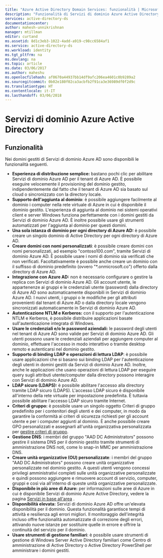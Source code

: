 ```yaml
---
title: "Azure Active Directory Domain Services: funzionalità | Microsoft Docs"
description: "Funzionalità di Servizi di dominio Azure Active Directory"
services: active-directory-ds
documentationcenter: 
author: mahesh-unnikrishnan
manager: mtillman
editor: curtand
ms.assetid: 8d1c3eb3-1022-4add-a919-c98cc6584af1
ms.service: active-directory-ds
ms.workload: identity
ms.tgt_pltfrm: na
ms.devlang: na
ms.topic: article
ms.date: 03/06/2017
ms.author: maheshu
ms.openlocfilehash: af0670a44937bb14df9afc206ea4601c0b9289a2
ms.sourcegitcommit: 0b02e180f02ca3acbfb2f91ca3e36989df0f2d9c
ms.translationtype: HT
ms.contentlocale: it-IT
ms.lasthandoff: 03/06/2018
---
```

# <a name="azure-ad-domain-services"></a>Servizi di dominio Azure Active Directory
## <a name="features"></a>Funzionalità
Nei domini gestiti di Servizi di dominio Azure AD sono disponibili le funzionalità seguenti.

* **Esperienza di distribuzione semplice:** bastano pochi clic per abilitare Servizi di dominio Azure AD per il tenant di Azure AD. È possibile eseguire velocemente il provisioning del dominio gestito, indipendentemente dal fatto che il tenant di Azure AD sia basato sul cloud o sincronizzato con la directory locale.
* **Supporto dell'aggiunta al dominio**: è possibile aggiungere facilmente al dominio i computer nella rete virtuale di Azure in cui è disponibile il dominio gestito. L'esperienza di aggiunta al dominio nei sistemi operativi client e server Windows funziona perfettamente con i domini gestiti da Servizi di dominio Azure AD. È inoltre possibile usare gli strumenti automatizzati per l'aggiunta al dominio per questi domini.
* **Una sola istanza di dominio per ogni directory di Azure AD:** è possibile creare un singolo dominio di Active Directory per ogni directory di Azure AD.
* **Creare domini con nomi personalizzati**: è possibile creare domini con nomi personalizzati, ad esempio "contoso100.com", tramite Servizi di dominio Azure AD. È possibile usare i nomi di dominio sia verificati che non verificati. Facoltativamente è possibile anche creare un dominio con il suffisso di dominio predefinito (ovvero "*.onmicrosoft.co") offerto dalla directory di Azure AD.
* **Integrazione con Azure AD:** non è necessario configurare o gestire la replica con Servizi di dominio Azure AD. Gli account utente, le appartenenze ai gruppi e le credenziali utente (password) dalla directory di Azure AD sono automaticamente disponibili in Servizi di dominio Azure AD. I nuovi utenti, i gruppi o le modifiche per gli attributi provenienti dal tenant di Azure AD o dalla directory locale vengono sincronizzati automaticamente in Servizi di dominio Azure AD.
* **Autenticazione NTLM e Kerberos:** con il supporto per l'autenticazione NTLM e Kerberos, è possibile distribuire applicazioni basate sull'autenticazione integrata di Windows.
* **Usare le credenziali e/o le password aziendali:** le password degli utenti nel tenant di Azure AD sono valide per Servizi di dominio Azure AD. Gli utenti possono usare le credenziali aziendali per aggiungere computer al dominio, effettuare l'accesso in modo interattivo o tramite desktop remoto e autenticarsi nel dominio gestito.
* **Supporto di binding LDAP e operazioni di lettura LDAP**: è possibile usare applicazioni che si basano sui binding LDAP per l'autenticazione degli utenti in domini gestiti da Servizi di dominio Azure AD. Inoltre, anche le applicazioni che usano operazioni di lettura LDAP per eseguire query sugli attributi utente/computer dalla directory possono interagire con Servizi di dominio Azure AD.
* **LDAP sicuro (LDAPS):** è possibile abilitare l'accesso alla directory tramite LDAP sicuro (LDAPS). L'accesso LDAP sicuro è disponibile all'interno della rete virtuale per impostazione predefinita. È tuttavia possibile abilitare l'accesso LDAP sicuro tramite Internet.
* **Criteri di gruppo:** è possibile usare un singolo oggetto Criteri di gruppo predefinito per i contenitori degli utenti e dei computer, in modo da garantire la conformità ai criteri di sicurezza richiesti per gli account utente e per i computer aggiunti al dominio. È anche possibile creare GPO personalizzati e assegnarli all'unità organizzativa personalizzata per [gestire criteri di gruppo](active-directory-ds-admin-guide-administer-group-policy.md).
* **Gestione DNS**: i membri del gruppo "AAD DC Administrators" possono gestire il sistema DNS per il dominio gestito tramite strumenti di amministrazione DNS noti, come lo snap-in MMC per amministrazione DNS.
* **Creare unità organizzative (OU) personalizzate**: i membri del gruppo "AAD DC Administrators" possono creare unità organizzative personalizzate nel dominio gestito. A questi utenti vengono concessi privilegi amministrativi completi sulle unità organizzative personalizzate e quindi possono aggiungere e rimuovere account di servizio, computer, gruppi e così via all'interno di queste unità organizzative personalizzate.
* **Disponibile in più aree di Azure:** per informazioni sulle aree di Azure in cui è disponibile Servizi di dominio Azure Active Directory, vedere la pagina [Servizi in base all'area](https://azure.microsoft.com/regions/#services/) .
* **Disponibilità elevata:** Servizi di dominio Azure AD offre un'elevata disponibilità per il dominio. Questa funzionalità garantisce tempi di attività e resilienza agli errori migliori. Il monitoraggio dell'integrità incluso offre funzionalità automatizzate di correzione degli errori, attivando nuove istanze per sostituire quelle in errore e offrire la continuità del servizio per il dominio.
* **Usare strumenti di gestione familiari**: è possibile usare strumenti di gestione di Windows Server Active Directory familiari come Centro di amministrazione di Active Directory o Active Directory PowerShell per amministrare i domini gestiti.
